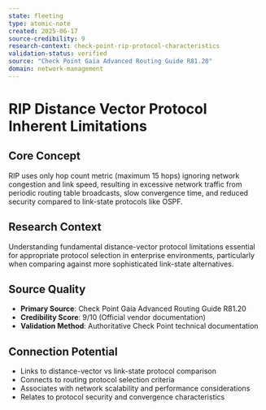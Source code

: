 ```yaml
---
state: fleeting
type: atomic-note
created: 2025-06-17
source-credibility: 9
research-context: check-point-rip-protocol-characteristics
validation-status: verified
source: "Check Point Gaia Advanced Routing Guide R81.20"
domain: network-management
---
```


# RIP Distance Vector Protocol Inherent Limitations

## Core Concept
RIP uses only hop count metric (maximum 15 hops) ignoring network congestion and link speed, resulting in excessive network traffic from periodic routing table broadcasts, slow convergence time, and reduced security compared to link-state protocols like OSPF.

## Research Context
Understanding fundamental distance-vector protocol limitations essential for appropriate protocol selection in enterprise environments, particularly when comparing against more sophisticated link-state alternatives.

## Source Quality
- **Primary Source**: Check Point Gaia Advanced Routing Guide R81.20
- **Credibility Score**: 9/10 (Official vendor documentation)
- **Validation Method**: Authoritative Check Point technical documentation

## Connection Potential
- Links to distance-vector vs link-state protocol comparison
- Connects to routing protocol selection criteria
- Associates with network scalability and performance considerations
- Relates to protocol security and convergence characteristics